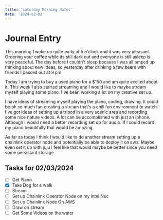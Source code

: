 ```yaml
---
title: 'Saturday Morning Notes'
date: '2024-02-03'
---
```


# Journal Entry

This morning I woke up quite early at 5 o'clock and it was very pleasant. Ordering your coffee while its still dark out and everyone is still asleep is very peaceful. The day before I couldn't sleep because I was all amped up thinking about new ideas, so yesterday after drinking a few beers with friends I passed out at 9 pm.

Today I am trying to buy a used piano for a $150 and am quite excited about it. This week I also started streaming and I would like to maybe stream myself playing some piano. I've been working a lot on my creative set up.

I have ideas of streaming myself playing the piano, coding, drawing. It could be oh so much fun creating a stream that's a chill fun environment to watch. I've got ideas of setting up a tripod in a very scenic area and recording some nice nature videos. A lot can be accomplished with just an iphone. Although I would need a better recording set up for audio. If I could record my piano beautifully that would be amazing.

As far as today I think I would like to do another stream setting up a chainlink operator node and potentially be able to deploy it on aws. Maybe even set it up with juju I feel like that would maybe be better since you need some persistant storage

## Tasks for 02/03/2024

- [ ] Get Piano
- [x] Take Dog for a walk
- [ ] Stream
- [ ] Set up Chainlink Operator Node on my Intel Nuc
- [ ] Set up Chainlink Node On AWS
- [ ] Draw on stream
- [ ] Get Some Videos on the water
